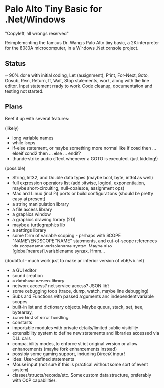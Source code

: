 # Palo Alto Tiny Basic for .Net/Windows
"Copyleft, all wrongs reserved"

Reimplementing the famous Dr. Wang's Palo Alto tiny basic, a 2K interpreter for the 8080A microcomputer, in a Windows .Net console project.

## Status
~ 90% done with initial coding, Let (assignment), Print, For-Next, Goto, Gosub, Rem, Return, If, Wait, Stop statements, work, along with the line editor.  Input statement ready to work.
Code cleanup, documentation and testing not started.

## Plans
Beef it up with several features:

(likely)
- long variable names
- while loops
- if-else statement, or maybe something more normal like if cond then ... elseif cond2 then ... else ... endif?
- thunderstrike audio effect whenever a GOTO is executed. (just kidding!)

(possible)
- String, Int32, and Double data types (maybe bool, byte, int64 as well)
- full expression operators list (add bitwise, logical, exponentiation, maybe short-circuiting, null-coalesce, assignment ops)
- Mac and Linux (incl Pi) ports or build configurations (should be pretty easy at present)
- a string manipulation library
- a file access library
- a graphics window
- a graphics drawing library (2D)
- maybe a turtlegraphics lib
- a settings library
- some form of variable scoping - perhaps with SCOPE "NAME"/ENDSCOPE "NAME" statements, and out-of-scope references via scopename.variablename syntax.  Maybe also [global/nearest].variablename syntax.  Hmm...

(doubtful - much work just to make an inferior version of vb6/vb.net)
- a GUI editor
- sound creation
- a database access library
- network access? net service access? JSON lib?
- some debugging tools (trace, dump, watch, maybe line debugging)
- Subs and Functions with passed arguments and independent variable scopes
- built-in list and dictionary objects. Maybe queue, stack, set, tree, bytearray,
- some kind of error handling
- constants
- importable modules with private details/limited public visibility
- extensibility system to define new statements and libraries accessed via DLL calls
- compatibility modes, to enforce strict original version or allow enhancements (maybe fork enhancements instead)
- possibly some gaming support, including DirectX input?
- Idea: User-defined statements
- Mouse input (not sure if this is practical without some sort of event system)
- classes/structs/records/etc. Some custom data structure, preferably with OOP capabilities.
